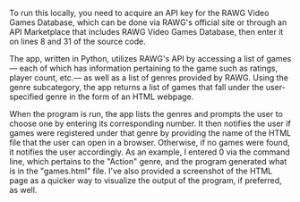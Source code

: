 To run this locally, you need to acquire an API key for the RAWG Video Games Database, which can be done via RAWG's
official site or through an API Marketplace that includes RAWG Video Games Database, then enter it on lines 8 and 31 of the source code. 

The app, written in Python, utilizes RAWG's API by accessing a list of games— each of which has information pertaining to the game such as ratings, player count, etc.— as well as a list of genres provided by RAWG. Using the genre subcategory, the app returns a list of games that fall under the user-specified genre in the form of an HTML webpage. 

When the program is run, the app lists the genres and prompts the user to choose one by entering its corresponding number. It then notifies the user if games were registered under that genre by providing the name of the HTML file that the user can open in a browser. Otherwise, if no games were found, it notifies the user accordingly. As an example, I entered 0 via the command line, which pertains to the "Action" genre, and the program generated what is in the "games.html" file. I've also provided a screenshot of the HTML page as a quicker way to visualize the output of the program, if preferred, as well.  
